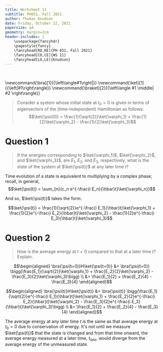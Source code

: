```yaml
---
title: Worksheet 11
subtitle: PH651, Fall 2021
author: Thomas Knudson
date: Friday, October 22, 2021
papersize: a4
geometry: margin=2cm
header-includes: |
    \usepackage{fancyhdr}
    \pagestyle{fancy}
    \fancyhead[RO,RE]{PH 651, Fall 2021}
    \fancyhead[CO,CE]{WS 11}
    \fancyhead[LO,LE]{Knudson}
---
```


$$\ $$

\newcommand{\bra}[1]{{\left\langle#1\right|}}
\newcommand{\ket}[1]{{\left|#1\right\rangle}}
\newcommand{\braket}[2]{{\left\langle #1 \middle| #2 \right\rangle}}

> Consider a system whose initial state at $t_0=0$ is given in terms of eigenvectors of the (time-independent) Hamiltonian as follows: $$\ket{\psi(0)} = \frac{1}{\sqrt{2}}\ket{\varphi_1} + \frac{1}{2}\ket{\varphi_2} - \frac{1}{2}\ket{\varphi_3}$$

# Question 1

> If the energies corresponding to $\ket{\varphi_1}$, $\ket{\varphi_2}$, and $\ket{\varphi_3}$, are $E_1$, $E_2$, and $E_3$, respectively, what is the state of the system at $\ket{\psi(t)}$ at any later time $t$?

Time evolution of a state is equivalent to multiplying by a complex phase; recall, in general, $$\ket{\psi(t)} = \sum_{n}{c_n e^{-\frac{i E_n}{\hbar}t}\ket{\varphi_n}}$$

And so, $\ket{\psi(t)}$ takes the form:

$$\ket{\psi(t)} = \frac{1}{\sqrt{2}}e^{-\frac{i E_1}{\hbar}t}\ket{\varphi_1} + \frac{1}{2}e^{-\frac{i E_2}{\hbar}t}\ket{\varphi_2} - \frac{1}{2}e^{-\frac{i E_3}{\hbar}t}\ket{\varphi_3}$$

# Question 2

> How is the average energy at $t=0$ compared to that at a later time $t$? Explain.

$$\begin{aligned}
\bra{\psi(t=0)}H\ket{\psi(t=0)} &= \bra{\psi(t=0)} \bigg(\frac{E_1}{\sqrt{2}}\ket{\varphi_1} + \frac{E_2}{2}\ket{\varphi_2} - \frac{E_3}{2}\ket{\varphi_3}\bigg) \\
&= \frac{E_1}{2} + \frac{E_2}{4} - \frac{E_3}{4}
\end{aligned}$$

$$\begin{aligned}
\bra{\psi(t)}H\ket{\psi(t)} &= \bra{\psi(t)} \bigg(\frac{E_1}{\sqrt{2}}e^{-\frac{i E_1}{\hbar}t}\ket{\varphi_1} + \frac{E_2}{2}e^{-\frac{i E_2}{\hbar}t}\ket{\varphi_2} - \frac{E_3}{2}e^{-\frac{i E_3}{\hbar}t}\ket{\varphi_3}\bigg) \\
&= \frac{E_1}{2} + \frac{E_2}{4} - \frac{E_3}{4}
\end{aligned}$$

The average energy at any later time $t$ is the same as that average energy at $t_0=0$ due to conservation of energy. It's not until we measure $\ket{\psi(t)}$ that the state is changed and from that time onward, the average energy measured at a later time, $t_{late}$, would diverge from the average energy of the unmeasured state.
